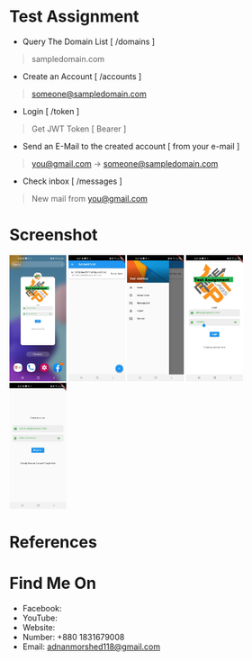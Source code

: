#  Test Assignment


* Query The Domain List [ /domains ]
> sampledomain.com

* Create an Account [ /accounts ]
> someone@sampledomain.com

* Login [ /token ]
> Get JWT Token [ Bearer ]

* Send an E-Mail to the created account [ from your e-mail ]
> you@gmail.com -> someone@sampledomain.com

* Check inbox [ /messages ]
> New mail from you@gmail.com


# Screenshot
<img src="assets/github_images/0.jpg" width="20%">
<img src="assets/github_images/2.jpg" width="20%">
<img src="assets/github_images/4.jpg" width="20%">
<img src="assets/github_images/5.jpg" width="20%">
<img src="assets/github_images/06.jpg" width="20%">

# References


# Find Me On
- Facebook: 
- YouTube: 
- Website: 
- Number: +880 1831679008
- Email: adnanmorshed118@gmail.com
